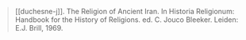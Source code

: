 > [[duchesne-j]]. The Religion of Ancient Iran. In Historia Religionum: Handbook for the History of Religions. ed. C. Jouco Bleeker. Leiden: E.J. Brill, 1969.